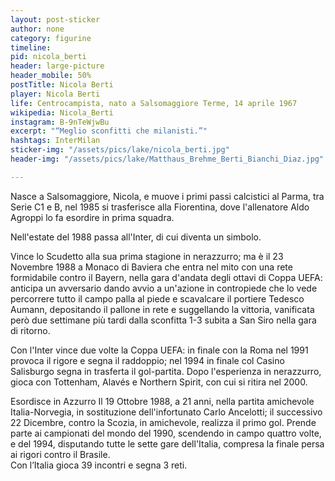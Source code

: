 ```yaml
---
layout: post-sticker
author: none
category: figurine
timeline: 
pid: nicola_berti
header: large-picture
header_mobile: 50%
postTitle: Nicola Berti
player: Nicola Berti
life: Centrocampista, nato a Salsomaggiore Terme, 14 aprile 1967
wikipedia: Nicola_Berti
instagram: B-9nTeWjwBu
excerpt: "“Meglio sconfitti che milanisti.”"
hashtags: InterMilan
sticker-img: "/assets/pics/lake/nicola_berti.jpg"
header-img: "/assets/pics/lake/Matthaus_Brehme_Berti_Bianchi_Diaz.jpg"

---
```

Nasce a Salsomaggiore, Nicola, e muove i primi passi calcistici al Parma, tra Serie C1 e B, nel 1985 si trasferisce alla Fiorentina, dove l'allenatore Aldo Agroppi lo fa esordire in prima squadra.

Nell'estate del 1988 passa all'Inter, di cui diventa un simbolo.

Vince lo Scudetto alla sua prima stagione in nerazzurro; ma è il 23 Novembre 1988 a Monaco di Baviera che entra nel mito con una rete formidabile contro il Bayern, nella gara d'andata degli ottavi di Coppa UEFA: anticipa un avversario dando avvio a un'azione in contropiede che lo vede percorrere tutto il campo palla al piede e scavalcare il portiere Tedesco Aumann, depositando il pallone in rete e suggellando la vittoria, vanificata però due settimane più tardi dalla sconfitta 1-3 subita a San Siro nella gara di ritorno.

Con l'Inter vince due volte la Coppa UEFA: in finale con la Roma nel 1991 provoca il rigore e segna il raddoppio; nel 1994 in finale col Casino Salisburgo segna in trasferta il gol-partita. Dopo l'esperienza in nerazzurro, gioca con Tottenham, Alavés e Northern Spirit, con cui si ritira nel 2000.


Esordisce in Azzurro Il 19 Ottobre 1988, a 21 anni, nella partita amichevole Italia-Norvegia, in sostituzione dell'infortunato Carlo Ancelotti; il successivo 22 Dicembre, contro la Scozia, in amichevole, realizza il primo gol. Prende parte ai campionati del mondo del 1990, scendendo in campo quattro volte, e del 1994, disputando tutte le sette gare dell'Italia, compresa la finale persa ai rigori contro il Brasile.  
Con l’Italia gioca 39 incontri e segna 3 reti.